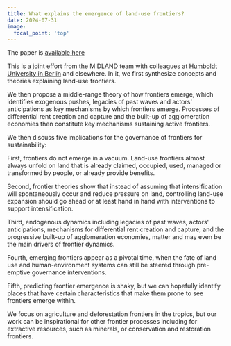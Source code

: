```yaml
---
title: What explains the emergence of land-use frontiers?
date: 2024-07-31
image:
  focal_point: 'top'
---
```


<!--more-->

The paper is [available here](https://doi.org/10.1098/rsos.240295) 

This is a joint effort from the MIDLAND team with colleagues at [Humboldt University in Berlin](https://pages.cms.hu-berlin.de/biogeo/website/) and elsewhere. 
In it, we first synthesize concepts and theories explaining land-use frontiers.

We then propose a middle-range theory of how frontiers emerge, which identifies exogenous pushes, legacies of past waves and actors' anticipations as key mechanisms by which frontiers emerge. Processes of differential rent creation and capture and the built-up of agglomeration economies then constitute key mechanisms sustaining active frontiers.

We then discuss five implications for the governance of frontiers for sustainability:

First, frontiers do not emerge in a vacuum. Land-use frontiers almost always unfold on land that is already claimed, occupied, used, managed or transformed by people, or already provide benefits.

Second, frontier theories show that instead of assuming that intensification will spontaneously occur and reduce pressure on land, controlling land-use expansion should go ahead or at least hand in hand with interventions to support intensification.

Third, endogenous dynamics including legacies of past waves, actors' anticipations, mechanisms for differential rent creation and capture, and the progressive built-up of agglomeration economies, matter and may even be the main drivers of frontier dynamics.

Fourth, emerging frontiers appear as a pivotal time, when the fate of land use and human-environment systems can still be steered through pre-emptive governance interventions.

Fifth, predicting frontier emergence is shaky, but we can hopefully identify places that have certain characteristics that make them prone to see frontiers emerge within.

We focus on agriculture and deforestation frontiers in the tropics, but our work can be inspirational for other frontier processes including for extractive resources, such as minerals, or conservation and restoration frontiers.